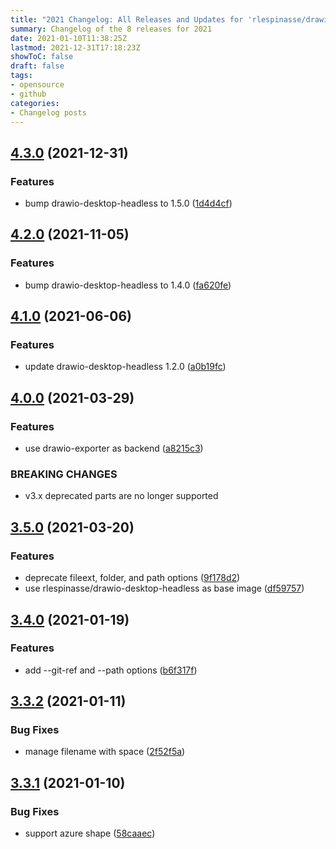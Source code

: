 ```yaml
---
title: "2021 Changelog: All Releases and Updates for 'rlespinasse/drawio-export'"
summary: Changelog of the 8 releases for 2021
date: 2021-01-10T11:38:25Z
lastmod: 2021-12-31T17:18:23Z
showToC: false
draft: false
tags:
- opensource
- github
categories:
- Changelog posts
---
```

## [4.3.0](https://github.com/rlespinasse/drawio-export/compare/4.2.0...4.3.0) (2021-12-31)


### Features

* bump drawio-desktop-headless to 1.5.0 ([1d4d4cf](https://github.com/rlespinasse/drawio-export/commit/1d4d4cf7dce99575b4fefc2b232f23829d32abea))



## [4.2.0](https://github.com/rlespinasse/drawio-export/compare/4.1.0...4.2.0) (2021-11-05)


### Features

* bump drawio-desktop-headless to 1.4.0 ([fa620fe](https://github.com/rlespinasse/drawio-export/commit/fa620feaceadf74ff9a0848d83beb63beeafd7e0))



## [4.1.0](http://github.com/rlespinasse/drawio-export/compare/4.0.0...4.1.0) (2021-06-06)


### Features

* update drawio-desktop-headless 1.2.0 ([a0b19fc](http://github.com/rlespinasse/drawio-export/commit/a0b19fce73304d90b563ca73608e9a8a3d1668d6))



## [4.0.0](http://github.com/rlespinasse/drawio-export/compare/3.5.0...4.0.0) (2021-03-29)


### Features

* use drawio-exporter as backend ([a8215c3](http://github.com/rlespinasse/drawio-export/commit/a8215c36bc9acfa21783c29426392e46362e7888))


### BREAKING CHANGES

* v3.x deprecated parts are no longer supported



## [3.5.0](http://github.com/rlespinasse/drawio-export/compare/3.4.0...3.5.0) (2021-03-20)


### Features

* deprecate fileext, folder, and path options ([9f178d2](http://github.com/rlespinasse/drawio-export/commit/9f178d2d0acf8bfbfe9db6faf8da682f7982a032))
* use rlespinasse/drawio-desktop-headless as base image ([df59757](http://github.com/rlespinasse/drawio-export/commit/df59757466ee8a051fd2a921fd644ffd2fdc8aad))



## [3.4.0](http://github.com/rlespinasse/drawio-export/compare/3.3.2...3.4.0) (2021-01-19)


### Features

* add --git-ref and --path options ([b6f317f](http://github.com/rlespinasse/drawio-export/commit/b6f317f1634df1d9d522572c53b270c08349ccc7))



## [3.3.2](http://github.com/rlespinasse/drawio-export/compare/3.3.1...3.3.2) (2021-01-11)


### Bug Fixes

* manage filename with space ([2f52f5a](http://github.com/rlespinasse/drawio-export/commit/2f52f5af8f277fbe7dd15666d00a7c3a5c652e68))



## [3.3.1](http://github.com/rlespinasse/drawio-export/compare/3.3.0...3.3.1) (2021-01-10)


### Bug Fixes

* support azure shape ([58caaec](http://github.com/rlespinasse/drawio-export/commit/58caaec4e8feddf7138559257109159e8bb74839))



